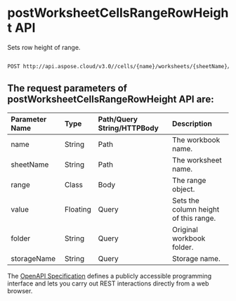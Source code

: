 # **postWorksheetCellsRangeRowHeight API**

Sets row height of range. 

```bash

POST http://api.aspose.cloud/v3.0//cells/{name}/worksheets/{sheetName}/ranges/rowHeight

```

## The request parameters of **postWorksheetCellsRangeRowHeight** API are: 

| Parameter Name | Type | Path/Query String/HTTPBody | Description | 
| :- | :- | :- |:- | 
|name|String|Path|The workbook name.|
|sheetName|String|Path|The worksheet name.|
|range|Class|Body|The range object.|
|value|Floating|Query|Sets the column height of this range.|
|folder|String|Query|Original workbook folder.|
|storageName|String|Query|Storage name.|


The [OpenAPI Specification](https://reference.aspose.cloud/cells/#/RangesController/PostWorksheetCellsRangeRowHeight) defines a publicly accessible programming interface and lets you carry out REST interactions directly from a web browser.
